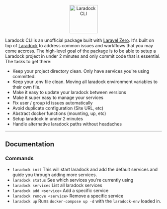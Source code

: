 <p align="center">
    <img title="Laradock CLI" height="91" src="https://github.com/loonpwn/laradock-cli/raw/master/assets/images/laradock-cli-logo.png" />
</p>

Laradock CLI is an unofficial package built with [Laravel Zero](https://laravel-zero.com/). It's built on top of [Laradock](https://laradock.io/) to address common issues
and workflows that you may come accross. The high-level goal of the package is to be able to setup a Laradock project in under 2 minutes 
and only commit code that is essential. The tasks to get there:

- Keep your project directory clean. Only have services you're using committed.
- Keep your .env file clean. Moving all laradock environment variables to their own file.
- Make it easy to update your laradock between versions
- Make it super easy to manage your services
- Fix user / group id issues automatically
- Avoid duplicate configuration (Site URL, etc)
- Abstract docker functions (mounting, up, etc)
- Setup laradock in under 2 minutes
- Handle alternative laradock paths without headaches

------

## Documentation


### Commands

- `laradock init` 
This will start laradock and add the default services and guide you through adding more services.
- `laradock status` 
See which services you're currently using
- `laradock services` 
List all laradock services
- `laradock add <service>` 
Add a specific service
- `laradock remove <service>` 
Remove a specific service
- `laradock up` 
Runs `docker-compose up -d` with the `laradock-env` loaded in.

